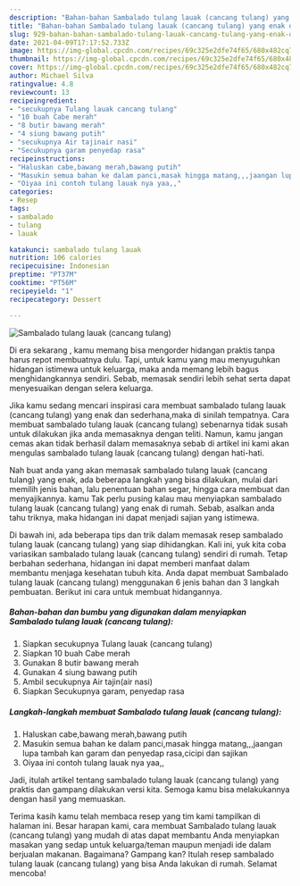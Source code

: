 ```yaml
---
description: "Bahan-bahan Sambalado tulang lauak (cancang tulang) yang enak dan Mudah Dibuat"
title: "Bahan-bahan Sambalado tulang lauak (cancang tulang) yang enak dan Mudah Dibuat"
slug: 929-bahan-bahan-sambalado-tulang-lauak-cancang-tulang-yang-enak-dan-mudah-dibuat
date: 2021-04-09T17:17:52.733Z
image: https://img-global.cpcdn.com/recipes/69c325e2dfe74f65/680x482cq70/sambalado-tulang-lauak-cancang-tulang-foto-resep-utama.jpg
thumbnail: https://img-global.cpcdn.com/recipes/69c325e2dfe74f65/680x482cq70/sambalado-tulang-lauak-cancang-tulang-foto-resep-utama.jpg
cover: https://img-global.cpcdn.com/recipes/69c325e2dfe74f65/680x482cq70/sambalado-tulang-lauak-cancang-tulang-foto-resep-utama.jpg
author: Michael Silva
ratingvalue: 4.8
reviewcount: 13
recipeingredient:
- "secukupnya Tulang lauak cancang tulang"
- "10 buah Cabe merah"
- "8 butir bawang merah"
- "4 siung bawang putih"
- "secukupnya Air tajinair nasi"
- "Secukupnya garam penyedap rasa"
recipeinstructions:
- "Haluskan cabe,bawang merah,bawang putih"
- "Masukin semua bahan ke dalam panci,masak hingga matang,,,jaangan lupa tambah kan garam dan penyedap rasa,cicipi dan sajikan"
- "Oiyaa ini contoh tulang lauak nya yaa,,"
categories:
- Resep
tags:
- sambalado
- tulang
- lauak

katakunci: sambalado tulang lauak 
nutrition: 106 calories
recipecuisine: Indonesian
preptime: "PT37M"
cooktime: "PT56M"
recipeyield: "1"
recipecategory: Dessert

---
```



![Sambalado tulang lauak (cancang tulang)](https://img-global.cpcdn.com/recipes/69c325e2dfe74f65/680x482cq70/sambalado-tulang-lauak-cancang-tulang-foto-resep-utama.jpg)

Di era  sekarang , kamu memang bisa mengorder hidangan praktis tanpa harus repot membuatnya dulu. Tapi, untuk kamu yang mau menyuguhkan hidangan istimewa untuk keluarga, maka anda memang lebih bagus menghidangkannya sendiri. Sebab, memasak sendiri lebih sehat serta dapat menyesuaikan dengan selera keluarga.

Jika kamu sedang mencari inspirasi cara membuat sambalado tulang lauak (cancang tulang) yang enak dan sederhana,maka di sinilah tempatnya. Cara membuat sambalado tulang lauak (cancang tulang)  sebenarnya tidak susah untuk dilakukan jika anda memasaknya dengan teliti. Namun, kamu jangan cemas akan tidak berhasil dalam memasaknya 
sebab di artikel ini kami akan mengulas sambalado tulang lauak (cancang tulang) dengan hati-hati.  



Nah buat anda yang akan memasak sambalado tulang lauak (cancang tulang) yang enak, ada beberapa langkah yang bisa dilakukan, mulai dari memilih jenis bahan, lalu penentuan bahan segar, hingga cara membuat dan menyajikannya. kamu Tak perlu pusing kalau mau menyiapkan sambalado tulang lauak (cancang tulang) yang enak di rumah. Sebab, asalkan anda  tahu triknya, maka hidangan ini dapat menjadi sajian yang istimewa.

Di bawah ini, ada beberapa tips dan trik dalam memasak resep sambalado tulang lauak (cancang tulang) yang siap dihidangkan. Kali ini, yuk kita coba variasikan sambalado tulang lauak (cancang tulang) sendiri di rumah. Tetap berbahan sederhana, hidangan ini dapat memberi manfaat dalam membantu menjaga kesehatan tubuh kita. Anda dapat membuat Sambalado tulang lauak (cancang tulang) menggunakan 6 jenis bahan dan 3 langkah pembuatan. Berikut ini cara untuk membuat hidangannya.

<!--inarticleads1-->

##### Bahan-bahan dan bumbu yang digunakan dalam menyiapkan Sambalado tulang lauak (cancang tulang):

1. Siapkan secukupnya Tulang lauak (cancang tulang)
1. Siapkan 10 buah Cabe merah
1. Gunakan 8 butir bawang merah
1. Gunakan 4 siung bawang putih
1. Ambil secukupnya Air tajin(air nasi)
1. Siapkan Secukupnya garam, penyedap rasa




<!--inarticleads2-->

##### Langkah-langkah membuat Sambalado tulang lauak (cancang tulang):

1. Haluskan cabe,bawang merah,bawang putih
1. Masukin semua bahan ke dalam panci,masak hingga matang,,,jaangan lupa tambah kan garam dan penyedap rasa,cicipi dan sajikan
1. Oiyaa ini contoh tulang lauak nya yaa,,




Jadi, itulah artikel tentang  sambalado tulang lauak (cancang tulang)  yang praktis dan gampang dilakukan versi kita. Semoga kamu bisa melakukannya dengan hasil yang memuaskan. 

Terima kasih kamu telah membaca resep yang tim kami tampilkan di halaman ini. Besar harapan kami, cara membuat  Sambalado tulang lauak (cancang tulang) yang mudah di atas dapat membantu Anda menyiapkan masakan yang sedap untuk keluarga/teman maupun menjadi ide dalam berjualan makanan. Bagaimana? Gampang kan? Itulah resep sambalado tulang lauak (cancang tulang) yang bisa Anda lakukan di rumah. Selamat mencoba!

